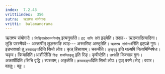 ```yaml
---
index:  7.2.43
vrittiindex:  356
sutra:  ऋतश्च संयोगादः
vritti:  balamanorama 
---
```


ऋतश्च संयोगादेः। `लिङ्सिचोरात्मनेपदेषु` इत्यनुवर्तते। `इट् सनि वे`त्त इड्वेति। तदाह-- ऋदन्तादित्यादिना। लुङि परस्मैपदे-- अस्तार्षीत् लुङस्तङि त्वाह--- अस्तरिष्ट अस्तृतेति। `ऋतश्च संयोगादे`रिति इट्पक्षे गुणः। इडभावपक्षे तु `ह्रस्वादङ्गा`दिति सिचो लोपः। कृञ् हिंसायाम्। चकर्थेति। `कृसृभृवृ` इति थल्यपि नित्यमिण्निषेधः। चकृव। क्रियादिति।आशीर्लिङि `रिङ् शयग्लिङ्क्षु` इति रिङ्। कृषीष्टेति। `उश्चे`ति कित्त्वान्न गुणः। अकार्षीदिति।सिचि वृद्धि। रपरत्वम्। अकृतेति। `ह्रस्वादङ्गा`दिति सिचो लोपः। वृञ् वरणे।सेट्। ववार। वव्रतुः। वव्रुः।

